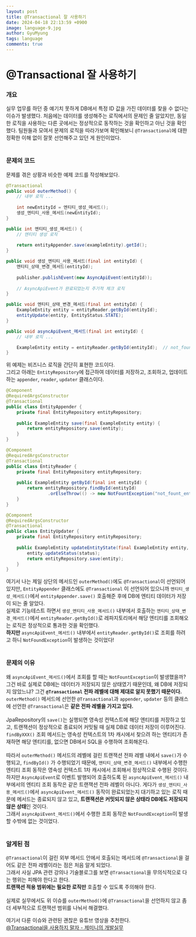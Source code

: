 ```yaml
---
layout:	post
title: @Transactional 잘 사용하기
date: 2024-04-18 22:13:59 +0900
image: language-9.jpg
author: GyuMyung
tags: language
comments: true
---
```


# @Transactional 잘 사용하기
### 개요
실무 업무를 하던 중 예기치 못하게 DB에서 특정 ID 값을 가진 데이터를 찾을 수 없다는 이슈가 발생했다. 처음에는 데이터를 생성해주는 로직에서의 문제인 줄 알았지만, 동일한 로직을 사용하는 다른 곳에서는 정상적으로 동작하는 것을 확인하고 아닌 것을 확인했다. 팀원들과 모여서 문제의 로직을 따라가보며 확인해보니 `@Transactional`에 대한 정확한 이해 없이 잘못 선언해주고 있던 게 원인이었다. <br/><br/>

### 문제의 코드
문제를 겪은 상황과 비슷한 예제 코드를 작성해보았다. <br/>
```java
@Transactional
public void outerMethod() {
    // 내부 로직 ...
    
    int newEntityId = 엔티티_생성_메서드();
    생성_엔티티_사용_메서드(newEntityId);
}

public int 엔티티_생성_메서드() {
    // 엔티티 생성 로직
    
    return entityAppender.save(exampleEntity).getId();
}

public void 생성_엔티티_사용_메서드(final int entityId) {
    엔티티_상태_변경_메서드(entityId);
    
    publisher.publishEvent(new AsyncApiEvent(entityId));
	
    // AsyncApiEvent가 완료되었는지 주기적 체크 로직
}
```
```java
public void 엔티티_상태_변경_메서드(final int entityId) {
    ExampleEntity entity = entityReader.getById(entityId);
    entityUpdate(entity, EntityStatus.STATE);
}
```
```java
public void asyncApiEvent_메서드(final int entityId) {
    // 내부 로직 ...

    ExampleEntity entity = entityReader.getById(entityId);  // not_fount_entity
}
```

위 예제는 비즈니스 로직을 간단히 표현한 코드이다. <br/>
그리고 아래는 `EntityRepository`에 접근하여 데이터를 저장하고, 조회하고, 업데이트하는 `appender`, `reader`, `updater` 클래스이다.

```java
@Component
@RequiredArgsConstructor
@Transactional
public class EntityAppender {
    private final EntityRepository entityRepository;
    
    public ExampleEntity save(final ExampleEntity entity) {
        return entityRepository.save(entity);
    }
}
```
```java
@Component
@RequiredArgsConstructor
@Transactional
public class EntityReader {
    private final EntityRepository entityRepository;
    
    public ExampleEntity getById(final int entityId) {
        return entityRepository.findById(entityId)
                .orElseThrow(() -> new NotFountException("not_fount_entity"));
    }
}
```
```java
@Component
@RequiredArgsConstructor
@Transactional
public class EntityUpdater {
    private final EntityRepository entityRepository;
    
    public ExampleEntity updateEntityState(final ExampleEntity entity, final EntityStatus status) {
        entity.updateStatus(status);
        return entityRepository.save(entity);
    }
}
```

여기서 나는 제일 상단의 메서드인 `outerMethod()`에도 `@Transactional`이 선언되어 있지만, `EntityAppender` 클래스에도 `@Transactional` 이 선언되어 있으니까 `엔티티_생성_메서드()`에서 `entityAppender.save()` 호출해준 후에 DB에 엔티티 데이터가 저장이 되는 줄 알았다. <br/>
실제로 기능테스트 하면서 `생성_엔티티_사용_메서드()` 내부에서 호출하는 `엔티티_상태_변경_메서드()`에서 `entityReader.getById()`로 레파지토리에서 해당 엔티티를 조회해오는 로직은 정상적으로 통과한 것을 확인했다. <br/>
**하지만** `asyncApiEvent_메서드()` 내부에서 `entityReader.getById()`로 조회를 하려고 하니 `NotFoundException`이 발생하는 것이었다! <br/><br/>

### 문제의 이유
왜 `asyncApiEvent_메서드()`에서 조회를 할 때는 `NotFountException`이 발생했을까? 그건 바로 실제로 DB에는 데이터가 저장되지 않은 상태였기 때문인데, 왜 DB에 저장되지 않았느냐? 그건 **`@Transactional` 전파 레벨에 대해 제대로 알지 못했기 때문이다.** <br/>
`outerMethod()` 메서드에 선언한 `@Transactional`과 `appender`, `updater` 등의 클래스에 선언한 `@Transactional`은 **같은 전파 레벨을 가지고 있다.** <br/><br/>
JpaRepository의 `save()`는 실행되면 영속성 컨텍스트에 해당 엔티티를 저장하고 있고, 트랜잭션이 정상적으로 종료되어 커밋될 때 실제 DB로 데이터 저장이 이루어진다. <br/> 
`findByXXX()` 조회 메서드는 영속성 컨텍스트의 1차 캐시에서 찾으려 하는 엔티티가 존재하면 해당 엔티티를, 없으면 DB에서 SQL을 수행하여 조회해온다. <br/><br/>
따라서 `outerMethod()` 메서드의 레벨에 걸린 트랜잭션 전파 레벨 내에서 `save()`가 수행되고, `findById()` 가 수행되었기 때문에, `엔티티_상태_변경_메서드()` 내부에서 수행한 엔티티 조회 동작은 영속성 컨텍스트 1차 캐시에서 조회해서 정상적으로 수행된 것이다. <br/>
하지만 `AsyncApiEvent`로 이벤트 발행되어 호출하도록 된 `asyncApiEvent_메서드()` 내부에서의 엔티티 조회 동작은 같은 트랜잭션 전파 레벨이 아니다. 게다가 `생성_엔티티_사용_메서드()`에서 `asyncApiEvent_메서드()` 동작이 완료되었는지 대기하고 있는 로직 때문에 메서드는 종료되지 않고 있고, **트랜잭션은 커밋되지 않은 상태라 DB에도 저장되지 않은 상태**인 것이다. <br/>
그래서 `asyncApiEvent_메서드()`에서 수행한 조회 동작은 `NotFoundException`이 발생할 수밖에 없는 것이었다. <br/><br/>

### 알게된 점
`@Transactional`이 걸린 외부 메서드 안에서 호출되는 메서드에 `@Transactional`을 걸어도 같은 전파 레벨이라는 점은 처음 알게 되었다. <br/>
그래서 사실 JPA 관련 강의나 기술블로그를 보면 `@Transactional`을 무의식적으로 다는 행위는 피해야 한다고 한다. <br/>
**트랜잭션 적용 범위에는 필요한 로직만** 호출할 수 있도록 주의해야 한다. <br/><br/>
실제로 실무에서도 위 이슈를 `outerMethod()`에 `@Transactional`을 선언하지 않고 좀 더 세부적으로 트랜잭션 범위를 나눠서 해결했다. <br/>

여기서 다룬 이슈와 관련된 괜찮은 유튜브 영상을 추천한다. <br/>
[@Transactional을 사용하지 말자 - 제미니의 개발실무](https://youtu.be/mB3g3l-EQp0?si=vptTHyv_mFKAuPs6)

